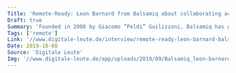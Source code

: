 ```yaml
---
Title: 'Remote-Ready: Leon Barnard from Balsamiq about collaborating across different time-zones'
Draft: true
Summary: 'Founded in 2008 by Giacomo “Peldi” Guilizzoni, Balsamiq has grown into an industry-leading rapid wireframing software that has been used by Apple, Skype, Ebay or even Adobe. Balsamiq is a remote-first company, that cares mostly about two things: Work should be fun, and life is too short for bad software.'
Tags: ['remote']
Link: '//www.digitale-leute.de/interview/remote-ready-leon-barnard-balsamiq/'
Date: 2019-10-08
Source: 'Digitale Leute'
Img: '//www.digitale-leute.de/app/uploads/2019/09/Balsamiq_leon-barnard_840px.jpg'
---
```

